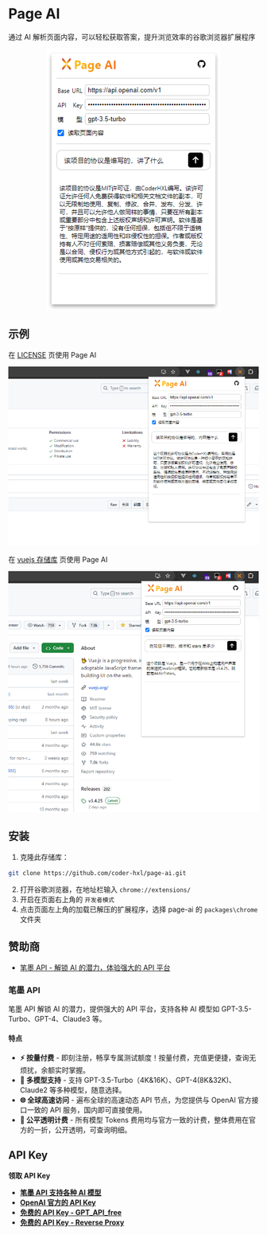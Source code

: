 # Page AI

通过 AI 解析页面内容，可以轻松获取答案，提升浏览效率的谷歌浏览器扩展程序

<div align="center">
  <img src="https://raw.githubusercontent.com/coder-hxl/page-ai/main/assets/interface.png" />
</div>

## 示例

在 [LICENSE](https://github.com/coder-hxl/page-ai/blob/main/LICENSE) 页使用 Page AI

![](https://raw.githubusercontent.com/coder-hxl/page-ai/main/assets/example1.png)

在 [vuejs 存储库](https://github.com/vuejs/core) 页使用 Page AI

![](https://raw.githubusercontent.com/coder-hxl/page-ai/main/assets/example2.png)

## 安装

1. 克隆此存储库：

```bash
git clone https://github.com/coder-hxl/page-ai.git
```

2. 打开谷歌浏览器，在地址栏输入 `chrome://extensions/`
3. 开启在页面右上角的 `开发者模式`
4. 点击页面左上角的加载已解压的扩展程序，选择 page-ai 的 `packages\chrome` 文件夹

## 赞助商

- [笔墨 API - 解锁 AI 的潜力，体验强大的 API 平台 ](https://api.fast-tunnel.one)

### 笔墨 API

笔墨 API 解锁 AI 的潜力，提供强大的 API 平台，支持各种 AI 模型如 GPT-3.5-Turbo、GPT-4、Claude3 等。

#### 特点

- **⚡ 按量付费** - 即刻注册，畅享专属测试额度！按量付费，充值更便捷，查询无烦扰，余额实时掌握。
- **📝 多模型支持** - 支持 GPT-3.5-Turbo（4K&16K）、GPT-4(8K&32K)、Claude2 等多种模型，随意选择。
- **🌐 全球高速访问** - 遍布全球的高速动态 API 节点，为您提供与 OpenAI 官方接口一致的 API 服务，国内即可直接使用。
- **🔑 公平透明计费** - 所有模型 Tokens 费用均与官方一致的计费，整体费用在官方的一折，公开透明，可查询明细。

## API Key

**领取 API Key**

- **[笔墨 API 支持各种 AI 模型](https://api.fast-tunnel.one)**
- **[OpenAI 官方的 API Key](https://platform.openai.com/api-keys)**
- **[免费的 API Key - GPT_API_free](https://github.com/chatanywhere/GPT_API_free)**
- **[免费的 API Key - Reverse Proxy](https://github.com/PawanOsman/ChatGPT)**
